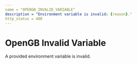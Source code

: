 ```yaml
---
name = "OPENGB_INVALID_VARIABLE"
description = "Environment variable is invalid: {reason}."
http_status = 400
---
```


# OpenGB Invalid Variable

A provided environment variable is invalid.
